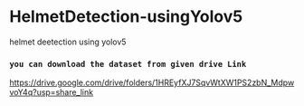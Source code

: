 # HelmetDetection-usingYolov5
helmet deetection using yolov5 
### `you can download the dataset from given drive Link`

https://drive.google.com/drive/folders/1HREyfXJ7SqvWtXW1PS2zbN_MdpwvoY4q?usp=share_link
